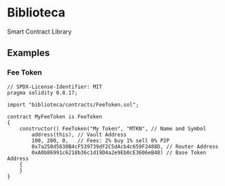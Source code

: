 # Biblioteca

Smart Contract Library

## Examples

### Fee Token

```solidity
// SPDX-License-Identifier: MIT
pragma solidity 0.8.17;

import "biblioteca/contracts/FeeToken.sol";

contract MyFeeToken is FeeToken
{
    constructor() FeeToken("My Token", "MTKN", // Name and Symbol
        address(this), // Vault Address
        100, 200, 0,   // Fees: 2% buy 1% sell 0% P2P
        0x7a250d5630B4cF539739dF2C5dAcb4c659F2488D, // Router Address
        0xA0b86991c6218b36c1d19D4a2e9Eb0cE3606eB48) // Base Token Address
    {
    }
}
```